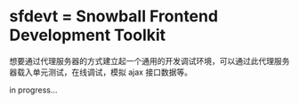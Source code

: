 sfdevt = Snowball Frontend Development Toolkit
===

想要通过代理服务器的方式建立起一个通用的开发调试环境，可以通过此代理服务器载入单元测试，在线调试，模拟 ajax 接口数据等。

in progress...
